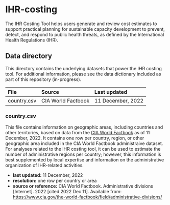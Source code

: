 # IHR-costing
The IHR Costing Tool helps users generate and review cost estimates to support practical planning for sustainable capacity development to prevent, detect, and respond to public health threats, as defined by the International Health Regulations (IHR).

## Data directory

This directory contains the underlying datasets that power the IHR costing tool. For additional information, please see the data dictionary included as part of this repository (in-progress).


| File              |  Source                | Last updated
| :---              | :---                   | :--- 
| country.csv       | CIA World Factbook     | 11 December, 2022


### country.csv
This file contains information on geographic areas, including countries and other territories, based on data from the [CIA World Factbook](https://www.cia.gov/the-world-factbook/field/administrative-divisions/) as of 11 December, 2022. It contains one row per country, region, or other geographic area included in the CIA World Factbook administraive dataset. For analyses related to the IHR costing tool, it can be used to estimate the number of administrative regions per country; however, this information is best supplemented by local expertise and information on the administrative organization of IHR-related activities. 

   - **last updated:** 11 December, 2022
   - **resolution:** one row per country or area
   - **source or reference:** CIA World Factbook. Administrative divisions [Internet]. 2022 [cited 2022 Dec 11]. Available from: https://www.cia.gov/the-world-factbook/field/administrative-divisions/
